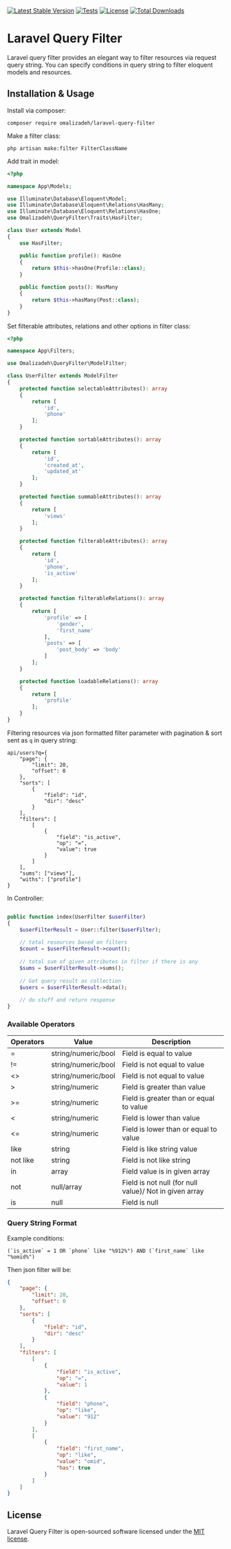 [![Latest Stable Version](https://poser.pugx.org/omalizadeh/laravel-query-filter/v)](https://packagist.org/packages/omalizadeh/laravel-query-filter)
[![Tests](https://github.com/omalizadeh/laravel-query-filter/actions/workflows/tests.yml/badge.svg)](https://github.com/omalizadeh/laravel-query-filter/actions/workflows/tests.yml)
[![License](https://poser.pugx.org/omalizadeh/laravel-query-filter/license)](https://packagist.org/packages/omalizadeh/laravel-query-filter)
[![Total Downloads](https://poser.pugx.org/omalizadeh/laravel-query-filter/downloads)](https://packagist.org/packages/omalizadeh/laravel-query-filter)

# Laravel Query Filter

Laravel query filter provides an elegant way to filter resources via request query string. You can specify conditions in
query string to filter eloquent models and resources.

## Installation & Usage

Install via composer:

```
composer require omalizadeh/laravel-query-filter
```

Make a filter class:

```
php artisan make:filter FilterClassName
```

Add trait in model:

```php
<?php

namespace App\Models;

use Illuminate\Database\Eloquent\Model;
use Illuminate\Database\Eloquent\Relations\HasMany;
use Illuminate\Database\Eloquent\Relations\HasOne;
use Omalizadeh\QueryFilter\Traits\HasFilter;

class User extends Model
{
    use HasFilter;

    public function profile(): HasOne
    {
        return $this->hasOne(Profile::class);
    }

    public function posts(): HasMany
    {
        return $this->hasMany(Post::class);
    }
}
```

Set filterable attributes, relations and other options in filter class:

```php
<?php

namespace App\Filters;

use Omalizadeh\QueryFilter\ModelFilter;

class UserFilter extends ModelFilter
{
    protected function selectableAttributes(): array
    {
        return [
            'id',
            'phone'
        ];
    }

    protected function sortableAttributes(): array
    {
        return [
            'id',
            'created_at',
            'updated_at'
        ];
    }

    protected function summableAttributes(): array
    {
        return [
            'views'
        ];
    }

    protected function filterableAttributes(): array
    {
        return [
            'id',
            'phone',
            'is_active'
        ];
    }

    protected function filterableRelations(): array
    {
        return [
            'profile' => [
                'gender',
                'first_name'
            ],
            'posts' => [
                'post_body' => 'body'
            ]
        ];
    }

    protected function loadableRelations(): array
    {
        return [
            'profile'
        ];
    }
}
```

Filtering resources via json formatted filter parameter with pagination & sort sent as `q` in query string:

```
api/users?q={
    "page": {
        "limit": 20,
        "offset": 0
    },
    "sorts": [
        {
            "field": "id",
            "dir": "desc"
        }
    ],
    "filters": [
        [
            {
                "field": "is_active",
                "op": "=",
                "value": true
            }
        ]
    ],
    "sums": ["views"],
    "withs": ["profile"]
}
```

In Controller:

```php

public function index(UserFilter $userFilter)
{
    $userFilterResult = User::filter($userFilter);
    
    // total resources based on filters
    $count = $userFilterResult->count();
    
    // total sum of given attributes in filter if there is any
    $sums = $userFilterResult->sums();
    
    // Get query result as collection
    $users = $userFilterResult->data();
    
    // do stuff and return response
}
```

### Available Operators

| Operators | Value          | Description                                            |
| --------- | -------------- | ------------------------------------------------------ |
| =         | string/numeric/bool | Field is equal to value                                |
| !=        | string/numeric/bool | Field is not equal to value                            |
| <>        | string/numeric/bool | Field is not equal to value                            |
| >         | string/numeric | Field is greater than value                            |
| >=        | string/numeric | Field is greater than or equal to value                |
| <         | string/numeric | Field is lower than value                              |
| <=        | string/numeric | Field is lower than or equal to value                  |
| like      | string         | Field is like string value                             |
| not like  | string         | Field is not like string                               |
| in        | array          | Field value is in given array                          |
| not       | null/array     | Field is not null (for null value)/ Not in given array |
| is        | null           | Field is null                                          |

### Query String Format

Example conditions:

```
(`is_active` = 1 OR `phone` like "%912%") AND (`first_name` like "%omid%")
```

Then json filter will be:

```json
{
    "page": {
        "limit": 20,
        "offset": 0
    },
    "sorts": [
        {
            "field": "id",
            "dir": "desc"
        }
    ],
    "filters": [
        [
            {
                "field": "is_active",
                "op": "=",
                "value": 1
            },
            {
                "field": "phone",
                "op": "like",
                "value": "912"
            }
        ],
        [
            {
                "field": "first_name",
                "op": "like",
                "value": "omid",
                "has": true
            }
        ]
    ]
}
```

## License

Laravel Query Filter is open-sourced software licensed under the [MIT license](LICENSE.md).
